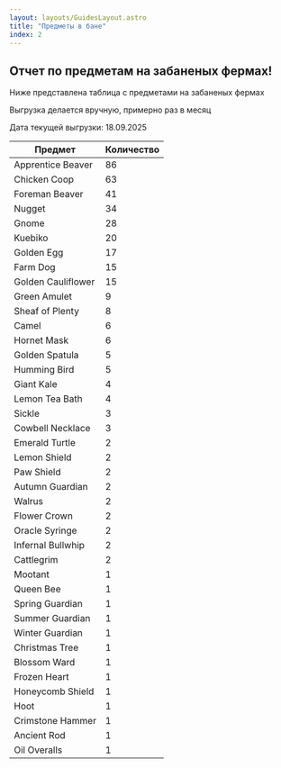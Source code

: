 ```yaml
---
layout: layouts/GuidesLayout.astro
title: "Предметы в бане"
index: 2
---
```


<div class="danger-block">
  <h2>Отчет по предметам на забаненых фермах!</h2>
  <p>Ниже представлена таблица с предметами на забаненых фермах </p>
  <p>Выгрузка делается вручную, примерно раз в месяц</p>
  <p>Дата текущей выгрузки: 18.09.2025 </p>
</div>


| Предмет | Количество |
|---------|------------|
| Apprentice Beaver | 86 |
| Chicken Coop | 63 |
| Foreman Beaver | 41 |
| Nugget | 34 |
| Gnome | 28 |
| Kuebiko | 20 |
| Golden Egg | 17 |
| Farm Dog | 15 |
| Golden Cauliflower | 15 |
| Green Amulet | 9 |
| Sheaf of Plenty | 8 |
| Camel | 6 |
| Hornet Mask | 6 |
| Golden Spatula | 5 |
| Humming Bird | 5 |
| Giant Kale | 4 |
| Lemon Tea Bath | 4 |
| Sickle | 3 |
| Cowbell Necklace | 3 |
| Emerald Turtle | 2 |
| Lemon Shield | 2 |
| Paw Shield | 2 |
| Autumn Guardian | 2 |
| Walrus | 2 |
| Flower Crown | 2 |
| Oracle Syringe | 2 |
| Infernal Bullwhip | 2 |
| Cattlegrim | 2 |
| Mootant | 1 |
| Queen Bee | 1 |
| Spring Guardian | 1 |
| Summer Guardian | 1 |
| Winter Guardian | 1 |
| Christmas Tree | 1 |
| Blossom Ward | 1 |
| Frozen Heart | 1 |
| Honeycomb Shield | 1 |
| Hoot | 1 |
| Crimstone Hammer | 1 |
| Ancient Rod | 1 |
| Oil Overalls | 1 |
